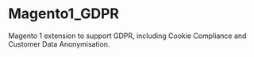 # Magento1_GDPR
Magento 1 extension to support GDPR, including Cookie Compliance and Customer Data Anonymisation.
